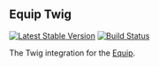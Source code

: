 ## Equip Twig

[![Latest Stable Version](https://poser.pugx.org/asmaster/equip-twig/v/stable)](https://packagist.org/packages/asmaster/equip-twig)
[![Build Status](https://travis-ci.org/AlexMasterov/equip-twig.svg)](https://travis-ci.org/AlexMasterov/equip-twig)

The Twig integration for the [Equip](http://equip.github.io/).
